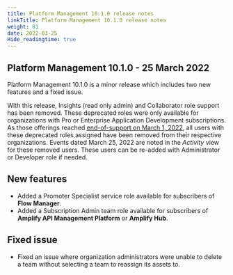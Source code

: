 ```yaml
---
title: Platform Management 10.1.0 release notes
linkTitle: Platform Management 10.1.0 release notes
weight: 81
date: 2022-03-25
Hide_readingtime: true
---
```


## Platform Management 10.1.0 - 25 March 2022

Platform Management 10.1.0 is a minor release which includes two new features and a fixed issue.

With this release, Insights (read only admin) and Collaborator role support has been removed. These deprecated roles were only available for organizations with Pro or Enterprise Application Development subscriptions. As those offerings reached [end-of-support on March 1, 2022](https://www.axway.com/en/appcelerator-end-of-life), all users with these deprecated roles assigned have been removed from their respective organizations. Events dated March 25, 2022 are noted in the *Activity* view for these removed users. These users can be re-added with Administrator or Developer role if needed.

## New features

* Added a Promoter Specialist service role available for subscribers of **Flow Manager**.
* Added a Subscription Admin team role available for subscribers of **Amplify API Management Platform** or **Amplify Hub**.

## Fixed issue

* Fixed an issue where organization administrators were unable to delete a team without selecting a team to reassign its assets to.
